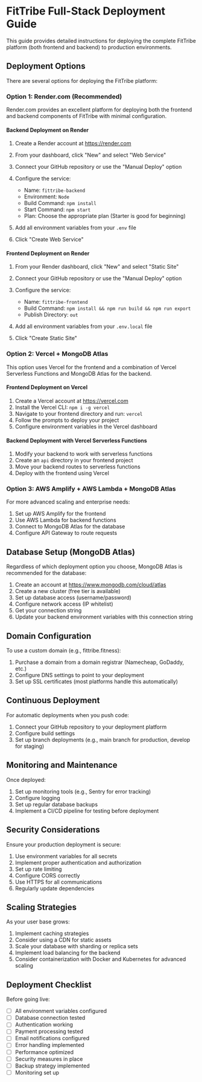 # FitTribe Full-Stack Deployment Guide

This guide provides detailed instructions for deploying the complete FitTribe platform (both frontend and backend) to production environments.

## Deployment Options

There are several options for deploying the FitTribe platform:

### Option 1: Render.com (Recommended)

Render.com provides an excellent platform for deploying both the frontend and backend components of FitTribe with minimal configuration.

#### Backend Deployment on Render

1. Create a Render account at https://render.com
2. From your dashboard, click "New" and select "Web Service"
3. Connect your GitHub repository or use the "Manual Deploy" option
4. Configure the service:
   - Name: `fittribe-backend`
   - Environment: `Node`
   - Build Command: `npm install`
   - Start Command: `npm start`
   - Plan: Choose the appropriate plan (Starter is good for beginning)

5. Add all environment variables from your `.env` file
6. Click "Create Web Service"

#### Frontend Deployment on Render

1. From your Render dashboard, click "New" and select "Static Site"
2. Connect your GitHub repository or use the "Manual Deploy" option
3. Configure the service:
   - Name: `fittribe-frontend`
   - Build Command: `npm install && npm run build && npm run export`
   - Publish Directory: `out`

4. Add all environment variables from your `.env.local` file
5. Click "Create Static Site"

### Option 2: Vercel + MongoDB Atlas

This option uses Vercel for the frontend and a combination of Vercel Serverless Functions and MongoDB Atlas for the backend.

#### Frontend Deployment on Vercel

1. Create a Vercel account at https://vercel.com
2. Install the Vercel CLI: `npm i -g vercel`
3. Navigate to your frontend directory and run: `vercel`
4. Follow the prompts to deploy your project
5. Configure environment variables in the Vercel dashboard

#### Backend Deployment with Vercel Serverless Functions

1. Modify your backend to work with serverless functions
2. Create an `api` directory in your frontend project
3. Move your backend routes to serverless functions
4. Deploy with the frontend using Vercel

### Option 3: AWS Amplify + AWS Lambda + MongoDB Atlas

For more advanced scaling and enterprise needs:

1. Set up AWS Amplify for the frontend
2. Use AWS Lambda for backend functions
3. Connect to MongoDB Atlas for the database
4. Configure API Gateway to route requests

## Database Setup (MongoDB Atlas)

Regardless of which deployment option you choose, MongoDB Atlas is recommended for the database:

1. Create an account at https://www.mongodb.com/cloud/atlas
2. Create a new cluster (free tier is available)
3. Set up database access (username/password)
4. Configure network access (IP whitelist)
5. Get your connection string
6. Update your backend environment variables with this connection string

## Domain Configuration

To use a custom domain (e.g., fittribe.fitness):

1. Purchase a domain from a domain registrar (Namecheap, GoDaddy, etc.)
2. Configure DNS settings to point to your deployment
3. Set up SSL certificates (most platforms handle this automatically)

## Continuous Deployment

For automatic deployments when you push code:

1. Connect your GitHub repository to your deployment platform
2. Configure build settings
3. Set up branch deployments (e.g., main branch for production, develop for staging)

## Monitoring and Maintenance

Once deployed:

1. Set up monitoring tools (e.g., Sentry for error tracking)
2. Configure logging
3. Set up regular database backups
4. Implement a CI/CD pipeline for testing before deployment

## Security Considerations

Ensure your production deployment is secure:

1. Use environment variables for all secrets
2. Implement proper authentication and authorization
3. Set up rate limiting
4. Configure CORS correctly
5. Use HTTPS for all communications
6. Regularly update dependencies

## Scaling Strategies

As your user base grows:

1. Implement caching strategies
2. Consider using a CDN for static assets
3. Scale your database with sharding or replica sets
4. Implement load balancing for the backend
5. Consider containerization with Docker and Kubernetes for advanced scaling

## Deployment Checklist

Before going live:

- [ ] All environment variables configured
- [ ] Database connection tested
- [ ] Authentication working
- [ ] Payment processing tested
- [ ] Email notifications configured
- [ ] Error handling implemented
- [ ] Performance optimized
- [ ] Security measures in place
- [ ] Backup strategy implemented
- [ ] Monitoring set up
